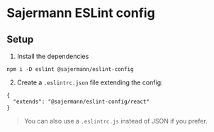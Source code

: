 # Sajermann ESLint config

## Setup

1. Install the dependencies
```
npm i -D eslint @sajermann/eslint-config
```

2. Create a `.eslintrc.json` file extending the config:
```
{
  "extends": "@sajermann/eslint-config/react"
}
```

> You can also use a `.eslintrc.js` instead of JSON if you prefer.
